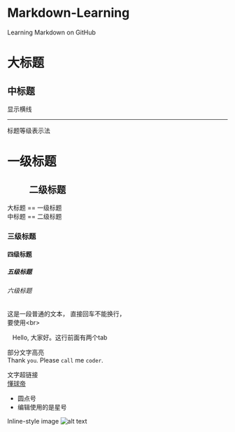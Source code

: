 # Markdown-Learning
Learning Markdown on GitHub

大标题
===

中标题
---

显示横线

---

标题等级表示法

# 一级标题 
##            二级标题 

大标题 == 一级标题 <br>
中标题 == 二级标题

### 三级标题 
#### 四级标题 
##### 五级标题 
###### 六级标题 

这是一段普通的文本，
直接回车不能换行，<br>
要使用\<br>

    Hello, 大家好。这行前面有两个tab

部分文字高亮 <br>
Thank `you`. Please `call` me `coder`. 

文字超链接 <br>
[懂球帝](http://dongqiudi.com/)

* 圆点号 <br>
* 编辑使用的是星号

Inline-style image
![alt text](https://img1.dongqiudi.com/fastdfs2/M00/66/80/ChOqM1rOhe6AZOdyAARVLjMKtRg315.jpg "4/22/2018")








